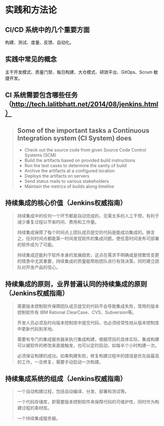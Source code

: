 # 实践和方法论

## CI/CD 系统中的几个重要方面
构建、测试、度量、反馈、自动化。

## 实践中常见的概念

主干开发模式、质量门禁、每日构建、大仓模式、研效平台、GitOps、Scrum 敏捷开发。

## CI 系统需要包含哪些任务（http://tech.lalitbhatt.net/2014/08/jenkins.html）

> ## Some of the important tasks a Continuous Integration system (CI System) does
> - Check out the source code from given Source Code Control Systems (SCM)
> - Build the artifacts based on provided build instructions
> - Run the test cases to determine the sanity of build
> - Archive the artifacts at a configured location
> - Deploys the artifacts on servers
> - Send status mails to various stakeholders
> - Maintain the metrics of builds along timeline
>

## 持续集成的核心价值（Jenkins权威指南）
> 持续集成中的任何一个环节都是自动完成的，无需太多的人工干预，有利于减少重复过程以节省时间、费用和工作量。
>
> 持续集成保障了每个时间点上团队成员提交的代码是能成功集成的。换言之，任何时间点都能第一时间发现软件的集成问题，使任意时间发布可部署的软件成为了可能。
>
> 持续集成还能利于软件本身的发展趋势，这点在需求不明确或是频繁性变更的情景中尤其重要，持续集成的质量能帮助团队进行有效决策，同时建立团队对开发产品的信心。

## 持续集成的原则，业界普遍认同的持续集成的原则（Jenkins权威指南）
> 需要版本控制软件保障团队成员提交的代码不会导致集成失败，常用的版本控制软件有 IBM Rational ClearCase、CVS、Subversion等。
>
> 开发人员必须及时向版本控制库中提交代码，也必须经常性地从版本控制库中更新代码到本地。
>
> 需要有专门的集成服务器来执行集成构建，根据项目的具体实际，集成构建可以被软件的修改来直接触发，也可以定时启动，如每半个小时构建一次。
>
> 必须保证构建的成功。如果构建失败，修复构建过程中的错误是优先级最高的工作，一旦修复，需要手动启动一次构建。

## 持续集成系统的组成（Jenkins权威指南）
> 一个自动构建过程，包括自动编译、分发、部署和测试等。
>
> 一个代码存储库，即需要版本控制软件来保障代码的可维护性，同时作为构建过程的素材库。
>
> 一个持续集成服务器。
